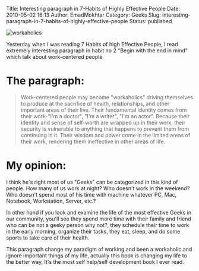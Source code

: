 Title: Interesting paragraph in 7-Habits of Highly Effective People
Date: 2010-05-02 16:13
Author: EmadMokhtar
Category: Geeks
Slug: interesting-paragraph-in-7-habits-of-highly-effective-people
Status: published

![workaholics]({filename}/images/050210_1612_Interesting1.jpg)

Yesterday when I was reading 7 Habits of high Effective People, I read extremely interesting paragraph in habit no 2 "Begin with the end in mind" which talk about work-centered people

# The paragraph:

> Work-centered people may become "workaholics" driving themselves to
> produce at the sacrifice of health, relationships, and other important
> areas of their live. Their fundamental identity comes from their
> work-"I'm a doctor", "I'm a writer", "I'm an actor". Because their
> identity and sense of self-worth are wrapped up in their work, their
> security is vulnerable to anything that happens to prevent them from
> continuing in it. Their wisdom and power come In the limited areas of
> their work, rendering them ineffective in other areas of life.

# My opinion:

I think he's right most of us "Geeks" can be categorized in this kind of people. How many of us work at night? Who doesn't work in the weekend? Who doesn't spend most of his time with machine whatever PC, Mac, Notebook, Workstation, Server, etc.?

In other hand if you look and examine the life of the most effective Geeks in our community, you'll see they spend more time with their family and friend who can be not a geeky person why not?, they schedule their time to work in the early morning, organize their tasks, they eat, sleep, and do some sports to take care of their health.

This paragraph change my paradigm of working and been a workaholic and ignore important things of my life, actually this book is changing my life to the better way, It's the most self help/self development book I ever read.
